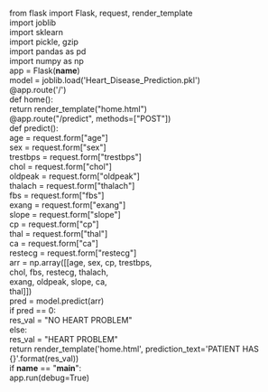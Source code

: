 from flask import Flask, request, render_template  
 import joblib  
 import sklearn  
 import pickle, gzip  
 import pandas as pd  
 import numpy as np  
 app = Flask(__name__)  
 model = joblib.load('Heart_Disease_Prediction.pkl')  
 @app.route('/')  
 def home():  
   return render_template("home.html")  
 @app.route("/predict", methods=["POST"])  
 def predict():  
   age = request.form["age"]  
   sex = request.form["sex"]  
   trestbps = request.form["trestbps"]  
   chol = request.form["chol"]  
   oldpeak = request.form["oldpeak"]  
   thalach = request.form["thalach"]  
   fbs = request.form["fbs"]  
   exang = request.form["exang"]  
   slope = request.form["slope"]  
   cp = request.form["cp"]  
   thal = request.form["thal"]  
   ca = request.form["ca"]  
   restecg = request.form["restecg"]  
   arr = np.array([[age, sex, cp, trestbps,  
            chol, fbs, restecg, thalach,  
            exang, oldpeak, slope, ca,  
            thal]])  
   pred = model.predict(arr)  
   if pred == 0:  
     res_val = "NO HEART PROBLEM"  
   else:  
     res_val = "HEART PROBLEM"  
   return render_template('home.html', prediction_text='PATIENT HAS {}'.format(res_val))  
 if __name__ == "__main__":  
   app.run(debug=True) 
